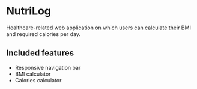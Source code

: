 # NutriLog
Healthcare-related web application on which users can calculate their BMI and required calories per day.

## Included features
- Responsive navigation bar
- BMI calculator
- Calories calculator

